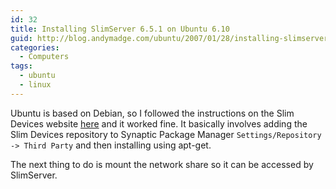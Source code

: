 ```yaml
---
id: 32
title: Installing SlimServer 6.5.1 on Ubuntu 6.10
guid: http://blog.andymadge.com/ubuntu/2007/01/28/installing-slimserver-651-on-ubuntu-610/
categories:
  - Computers
tags:
  - ubuntu
  - linux
---
```

Ubuntu is based on Debian, so I followed the instructions on the Slim Devices website [here](http://wiki.slimdevices.com/index.php/Debian_Package) and it worked fine. It basically involves adding the Slim Devices repository to Synaptic Package Manager `Settings/Repository -> Third Party` and then installing using apt-get.

The next thing to do is mount the network share so it can be accessed by SlimServer.